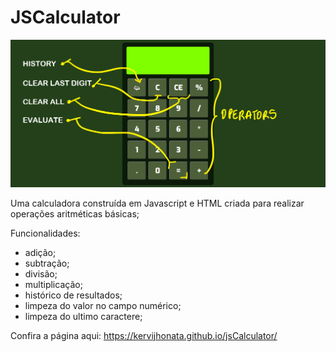 # JSCalculator

![Landing Page](https://github.com/kervijhonata/jsCalculator/blob/main/landing.png)

Uma calculadora construída em Javascript e HTML criada para realizar operações aritméticas básicas;



Funcionalidades:
- adição;
- subtração;
- divisão;
- multiplicação;
- histórico de resultados;
- limpeza do valor no campo numérico;
- limpeza do ultimo caractere;

Confira a página aqui: https://kervijhonata.github.io/jsCalculator/
